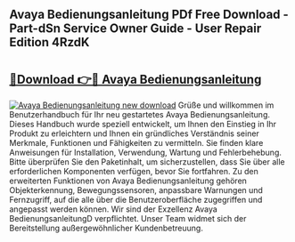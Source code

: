 ## Avaya Bedienungsanleitung PDf Free Download - Part-dSn Service Owner Guide - User Repair Edition 4RzdK

# <h2><a href="http://df4wrt.blite.top/?on=Avaya+Bedienungsanleitung">🔗Download 👉🔴 Avaya Bedienungsanleitung</a></h2>

[![Avaya Bedienungsanleitung new download](https://i.imgur.com/lujVjoI.png)](http://df4wrt.blite.top/?on=Avaya+Bedienungsanleitung)
Grüße und willkommen im Benutzerhandbuch für Ihr neu gestartetes Avaya Bedienungsanleitung. Dieses Handbuch wurde speziell entwickelt, um Ihnen den Einstieg in Ihr Produkt zu erleichtern und Ihnen ein gründliches Verständnis seiner Merkmale, Funktionen und Fähigkeiten zu vermitteln. Sie finden klare Anweisungen für Installation, Verwendung, Wartung und Fehlerbehebung. Bitte überprüfen Sie den Paketinhalt, um sicherzustellen, dass Sie über alle erforderlichen Komponenten verfügen, bevor Sie fortfahren. Zu den erweiterten Funktionen von Avaya Bedienungsanleitung gehören Objekterkennung, Bewegungssensoren, anpassbare Warnungen und Fernzugriff, auf die alle über die Benutzeroberfläche zugegriffen und angepasst werden können. Wir sind der Exzellenz Avaya BedienungsanleitungD verpflichtet. Unser Team widmet sich der Bereitstellung außergewöhnlicher Kundenbetreuung.

